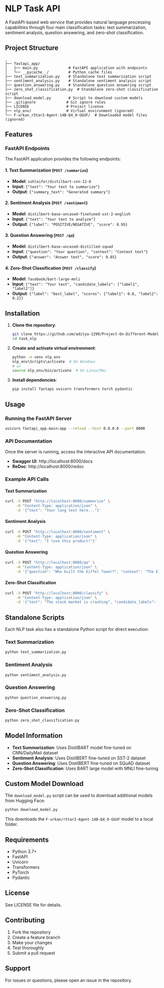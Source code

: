 # NLP Task API

A FastAPI-based web service that provides natural language processing capabilities through four main classification tasks: text summarization, sentiment analysis, question answering, and zero-shot classification.

## Project Structure

```
.
├── fastapi_app/
│   ├── main.py              # FastAPI application with endpoints
│   └── __pycache__/         # Python cache files
├── text_summarization.py    # Standalone text summarization script
├── sentiment_analysis.py    # Standalone sentiment analysis script
├── question_answering.py    # Standalone question answering script
├── zero_shot_classification.py  # Standalone zero-shot classification script
├── download_model.py        # Script to download custom models
├── .gitignore              # Git ignore rules
├── LICENSE                 # Project license
├── nlp_env/                # Virtual environment (ignored)
└── F-urkan_rStar2-Agent-14B-Q4_0-GGUF/  # Downloaded model files (ignored)
```

## Features

### FastAPI Endpoints

The FastAPI application provides the following endpoints:

#### 1. Text Summarization (`POST /summarize`)
- **Model**: `sshleifer/distilbart-cnn-12-6`
- **Input**: `{"text": "Your text to summarize"}`
- **Output**: `{"summary_text": "Generated summary"}`

#### 2. Sentiment Analysis (`POST /sentiment`)
- **Model**: `distilbert-base-uncased-finetuned-sst-2-english`
- **Input**: `{"text": "Your text to analyze"}`
- **Output**: `{"label": "POSITIVE/NEGATIVE", "score": 0.95}`

#### 3. Question Answering (`POST /qa`)
- **Model**: `distilbert-base-uncased-distilled-squad`
- **Input**: `{"question": "Your question", "context": "Context text"}`
- **Output**: `{"answer": "Answer text", "score": 0.85}`

#### 4. Zero-Shot Classification (`POST /classify`)
- **Model**: `facebook/bart-large-mnli`
- **Input**: `{"text": "Your text", "candidate_labels": ["label1", "label2"]}`
- **Output**: `{"label": "best_label", "scores": {"label1": 0.8, "label2": 0.2}}`

## Installation

1. **Clone the repository**:
   ```bash
   git clone https://github.com/aditya-1290/Project-On-Different-Models.git
   cd task_nlp
   ```

2. **Create and activate virtual environment**:
   ```bash
   python -m venv nlp_env
   nlp_env\Scripts\activate  # On Windows
   # or
   source nlp_env/bin/activate  # On Linux/Mac
   ```

3. **Install dependencies**:
   ```bash
   pip install fastapi uvicorn transformers torch pydantic
   ```

## Usage

### Running the FastAPI Server

```bash
uvicorn fastapi_app.main:app --reload --host 0.0.0.0 --port 8000
```

### API Documentation

Once the server is running, access the interactive API documentation:

- **Swagger UI**: http://localhost:8000/docs
- **ReDoc**: http://localhost:8000/redoc

### Example API Calls

#### Text Summarization
```bash
curl -X POST "http://localhost:8000/summarize" \
     -H "Content-Type: application/json" \
     -d '{"text": "Your long text here..."}'
```

#### Sentiment Analysis
```bash
curl -X POST "http://localhost:8000/sentiment" \
     -H "Content-Type: application/json" \
     -d '{"text": "I love this product!"}'
```

#### Question Answering
```bash
curl -X POST "http://localhost:8000/qa" \
     -H "Content-Type: application/json" \
     -d '{"question": "Who built the Eiffel Tower?", "context": "The Eiffel Tower was built by Gustave Eiffel..."}'
```

#### Zero-Shot Classification
```bash
curl -X POST "http://localhost:8000/classify" \
     -H "Content-Type: application/json" \
     -d '{"text": "The stock market is crashing", "candidate_labels": ["Finance", "Sports", "Politics"]}'
```

## Standalone Scripts

Each NLP task also has a standalone Python script for direct execution:

### Text Summarization
```bash
python text_summarization.py
```

### Sentiment Analysis
```bash
python sentiment_analysis.py
```

### Question Answering
```bash
python question_answering.py
```

### Zero-Shot Classification
```bash
python zero_shot_classification.py
```

## Model Information

- **Text Summarization**: Uses DistilBART model fine-tuned on CNN/DailyMail dataset
- **Sentiment Analysis**: Uses DistilBERT fine-tuned on SST-2 dataset
- **Question Answering**: Uses DistilBERT fine-tuned on SQuAD dataset
- **Zero-Shot Classification**: Uses BART large model with MNLI fine-tuning

## Custom Model Download

The `download_model.py` script can be used to download additional models from Hugging Face:

```bash
python download_model.py
```

This downloads the `F-urkan/rStar2-Agent-14B-Q4_0-GGUF` model to a local folder.

## Requirements

- Python 3.7+
- FastAPI
- Uvicorn
- Transformers
- PyTorch
- Pydantic

## License

See LICENSE file for details.

## Contributing

1. Fork the repository
2. Create a feature branch
3. Make your changes
4. Test thoroughly
5. Submit a pull request

## Support

For issues or questions, please open an issue in the repository.
